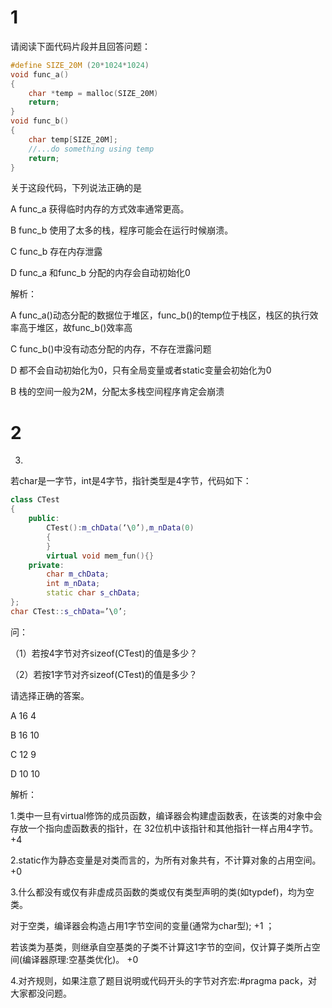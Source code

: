 # 1
请阅读下面代码片段并且回答问题：
```c++
#define SIZE_20M (20*1024*1024)
void func_a()
{
    char *temp = malloc(SIZE_20M)
    return;
}
void func_b()
{
    char temp[SIZE_20M];
    //...do something using temp
    return;
}
```

关于这段代码，下列说法正确的是

A func_a 获得临时内存的方式效率通常更高。

B func_b 使用了太多的栈，程序可能会在运行时候崩溃。

C func_b 存在内存泄露

D func_a 和func_b 分配的内存会自动初始化0

解析： 

A  func_a()动态分配的数据位于堆区，func_b()的temp位于栈区，栈区的执行效率高于堆区，故func_b()效率高 

C  func_b()中没有动态分配的内存，不存在泄露问题 

D  都不会自动初始化为0，只有全局变量或者static变量会初始化为0 

B  栈的空间一般为2M，分配太多栈空间程序肯定会崩溃

# 2
3.
若char是一字节，int是4字节，指针类型是4字节，代码如下：
```c++
class CTest
{
    public:
        CTest():m_chData(‘\0’),m_nData(0)
        {
        }
        virtual void mem_fun(){}
    private:
        char m_chData;
        int m_nData;
        static char s_chData;
};
char CTest::s_chData=’\0’;
```
问：

（1）若按4字节对齐sizeof(CTest)的值是多少？

（2）若按1字节对齐sizeof(CTest)的值是多少？

请选择正确的答案。

A  16 4

B  16 10

C  12 9

D  10 10

解析：

1.类中一旦有virtual修饰的成员函数，编译器会构建虚函数表，在该类的对象中会存放一个指向虚函数表的指针，在 32位机中该指针和其他指针一样占用4字节。 +4 

2.static作为静态变量是对类而言的，为所有对象共有，不计算对象的占用空间。 +0 

3.什么都没有或仅有非虚成员函数的类或仅有类型声明的类(如typdef)，均为空类。

对于空类，编译器会构造占用1字节空间的变量(通常为char型); +1 ；

若该类为基类，则继承自空基类的子类不计算这1字节的空间，仅计算子类所占空间(编译器原理:空基类优化)。 +0 

4.对齐规则，如果注意了题目说明或代码开头的字节对齐宏:#pragma pack，对大家都没问题。
